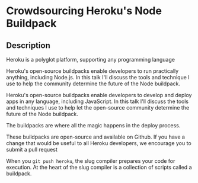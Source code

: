 # Crowdsourcing Heroku's Node Buildpack

Description
-----------

Heroku is a polyglot platform, supporting any programming language

Heroku's open-source buildpacks enable developers to run practically anything, including Node.js. In this talk I'll discuss the tools and technique I use to help the community determine the future of the Node buildpack.

Heroku's open-source buildpacks enable developers to develop and deploy apps in any language, including JavaScript. In this talk I'll discuss the tools and techniques I use to help let the open-source community determine the future of the Node buildpack.

The buildpacks are where all the magic happens in the deploy process.

These buildpacks are open-source and available on Github. If you have a change that would be useful to all Heroku developers, we encourage you to submit a pull request

When you `git push heroku`, the slug compiler prepares your code for execution. At the heart of the slug compiler is a collection of scripts called a buildpack.
